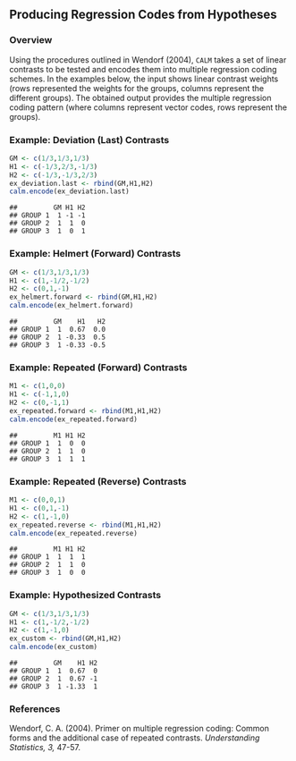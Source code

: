
## Producing Regression Codes from Hypotheses

### Overview

Using the procedures outlined in Wendorf (2004), `CALM` takes a set of linear contrasts to be tested and encodes them into multiple regression coding schemes. In the examples below, the input shows linear contrast weights (rows represented the weights for the groups, columns represent the different groups). The obtained output provides the multiple regression coding pattern (where columns represent vector codes, rows represent the groups).

### Example: Deviation (Last) Contrasts


```r
GM <- c(1/3,1/3,1/3)
H1 <- c(-1/3,2/3,-1/3)
H2 <- c(-1/3,-1/3,2/3)
ex_deviation.last <- rbind(GM,H1,H2)
calm.encode(ex_deviation.last)
```

```
##         GM H1 H2
## GROUP 1  1 -1 -1
## GROUP 2  1  1  0
## GROUP 3  1  0  1
```

### Example: Helmert (Forward) Contrasts


```r
GM <- c(1/3,1/3,1/3)
H1 <- c(1,-1/2,-1/2)
H2 <- c(0,1,-1)
ex_helmert.forward <- rbind(GM,H1,H2)
calm.encode(ex_helmert.forward)
```

```
##         GM    H1   H2
## GROUP 1  1  0.67  0.0
## GROUP 2  1 -0.33  0.5
## GROUP 3  1 -0.33 -0.5
```

### Example: Repeated (Forward) Contrasts


```r
M1 <- c(1,0,0)
H1 <- c(-1,1,0)
H2 <- c(0,-1,1)
ex_repeated.forward <- rbind(M1,H1,H2)
calm.encode(ex_repeated.forward)
```

```
##         M1 H1 H2
## GROUP 1  1  0  0
## GROUP 2  1  1  0
## GROUP 3  1  1  1
```

### Example: Repeated (Reverse) Contrasts


```r
M1 <- c(0,0,1)
H1 <- c(0,1,-1)
H2 <- c(1,-1,0)
ex_repeated.reverse <- rbind(M1,H1,H2)
calm.encode(ex_repeated.reverse)
```

```
##         M1 H1 H2
## GROUP 1  1  1  1
## GROUP 2  1  1  0
## GROUP 3  1  0  0
```

### Example: Hypothesized Contrasts


```r
GM <- c(1/3,1/3,1/3)
H1 <- c(1,-1/2,-1/2)
H2 <- c(1,-1,0)
ex_custom <- rbind(GM,H1,H2)
calm.encode(ex_custom)
```

```
##         GM    H1 H2
## GROUP 1  1  0.67  0
## GROUP 2  1  0.67 -1
## GROUP 3  1 -1.33  1
```

### References

Wendorf, C. A. (2004). Primer on multiple regression coding: Common forms and the additional case of repeated contrasts. *Understanding Statistics, 3,* 47-57. 
